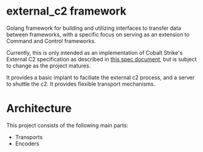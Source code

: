 # external_c2 framework
Golang framework for building and utilizing interfaces to transfer data between frameworks, with a specific focus on serving as an extension to Command and Control frameworks.

Currently, this is only intended as an implementation of Cobalt Strike's External C2 specification as described in [this spec document](https://www.cobaltstrike.com/downloads/externalc2spec.pdf), but is subject to change as the project matures.

It provides a basic implant to faciliate the external c2 process, and a server to shuttle the c2. It provides flexible transport mechanisms.


# Architecture
This project consists of the following main parts:
- Transports
- Encoders
